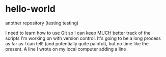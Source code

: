 # hello-world
another repository (testing testing)

I need to learn how to use Git so I can keep MUCH better track of the scripts I'm working on with version control. It's going to be a long process as far as I can tell! (and potentially quite painful), but no time like the present.
A line I wrote on my local computer
adding a line

